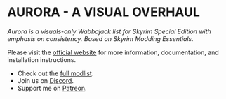 # AURORA - A VISUAL OVERHAUL

*Aurora is a visuals-only Wabbajack list for Skyrim Special Edition with emphasis on consistency. Based on Skyrim Modding Essentials.*

Please visit the [official website](https://thephoenixflavour.com/skyrim-se/aur/introduction) for more information, documentation, and installation instructions.

* Check out the [full modlist](https://loadorderlibrary.com/lists/aurora).
* Join us on [Discord](https://discord.com/invite/BpwXX5f).
* Support me on [Patreon](https://www.patreon.com/thephoenixflavour).
